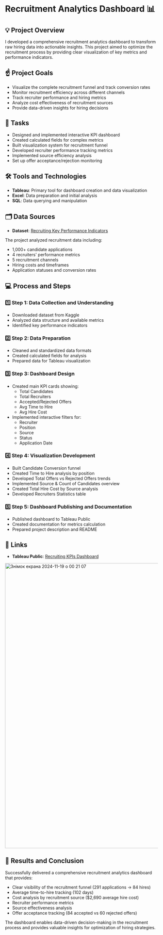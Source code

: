 # Recruitment Analytics Dashboard 📊

## 💡 Project Overview
I developed a comprehensive recruitment analytics dashboard to transform raw hiring data into actionable insights. This project aimed to optimize the recruitment process by providing clear visualization of key metrics and performance indicators.

## ☝️ Project Goals
- Visualize the complete recruitment funnel and track conversion rates
- Monitor recruitment efficiency across different channels
- Track recruiter performance and hiring metrics
- Analyze cost effectiveness of recruitment sources
- Provide data-driven insights for hiring decisions

## 💼 Tasks
- Designed and implemented interactive KPI dashboard
- Created calculated fields for complex metrics
- Built visualization system for recruitment funnel
- Developed recruiter performance tracking metrics
- Implemented source efficiency analysis
- Set up offer acceptance/rejection monitoring

## 🛠️ Tools and Technologies
- **Tableau**: Primary tool for dashboard creation and data visualization
- **Excel**: Data preparation and initial analysis
- **SQL**: Data querying and manipulation

## 🗂️ Data Sources
- **Dataset**: [Recruiting Key Performance Indicators](https://www.kaggle.com/datasets/aidakooh/recruiting-key-performance-indicators/code)

The project analyzed recruitment data including:
- 1,000+ candidate applications
- 4 recruiters' performance metrics
- 5 recruitment channels
- Hiring costs and timeframes
- Application statuses and conversion rates

## 💻 Process and Steps

### 1️⃣ Step 1: Data Collection and Understanding
- Downloaded dataset from Kaggle
- Analyzed data structure and available metrics
- Identified key performance indicators

### 2️⃣ Step 2: Data Preparation
- Cleaned and standardized data formats
- Created calculated fields for analysis
- Prepared data for Tableau visualization

### 3️⃣ Step 3: Dashboard Design
- Created main KPI cards showing:
  - Total Candidates
  - Total Recruiters
  - Accepted/Rejected Offers
  - Avg Time to Hire
  - Avg Hire Cost
- Implemented interactive filters for:
  - Recruiter
  - Position
  - Source
  - Status
  - Application Date

### 4️⃣ Step 4: Visualization Development
- Built Candidate Conversion funnel
- Created Time to Hire analysis by position
- Developed Total Offers vs Rejected Offers trends
- Implemented Source & Count of Candidates overview
- Created Total Hire Cost by Source analysis
- Developed Recruiters Statistics table

### 5️⃣ Step 5: Dashboard Publishing and Documentation
- Published dashboard to Tableau Public
- Created documentation for metrics calculation
- Prepared project description and README

## 🔗 Links
- **Tableau Public**: [Recruiting KPIs Dashboard](https://public.tableau.com/views/RecruitingKPIs/RecruitingKPIs?:language=en-US&:sid=&:redirect=auth&:display_count=n&:origin=viz_share_link)
<img width="940" alt="Знімок екрана 2024-11-19 о 00 21 07" src="https://github.com/user-attachments/assets/e812809b-77ef-4f48-88a4-4bb2f0f66aa1">


## 🌿 Results and Conclusion
Successfully delivered a comprehensive recruitment analytics dashboard that provides:
- Clear visibility of the recruitment funnel (291 applications → 84 hires)
- Average time-to-hire tracking (102 days)
- Cost analysis by recruitment source ($2,690 average hire cost)
- Recruiter performance metrics
- Source effectiveness analysis
- Offer acceptance tracking (84 accepted vs 60 rejected offers)

The dashboard enables data-driven decision-making in the recruitment process and provides valuable insights for optimization of hiring strategies.
